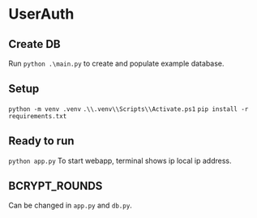 # UserAuth

## Create DB
Run `python .\main.py` to create and populate example database.

## Setup
`python -m venv .venv` 
`.\\.venv\\Scripts\\Activate.ps1`
`pip install -r requirements.txt`

## Ready to run
`python app.py` To start webapp, terminal shows ip local ip address.


## BCRYPT_ROUNDS
Can be changed in `app.py` and `db.py`.